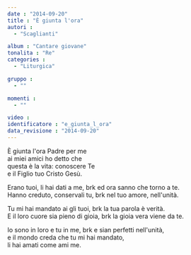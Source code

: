 ```yaml
---
date : "2014-09-20"
title : "È giunta l'ora"
autori : 
  - "Scaglianti"

album : "Cantare giovane"
tonalita : "Re"
categories : 
  - "Liturgica"

gruppo : 
  - ""

momenti : 
  - ""

video : 
identificatore : "e_giunta_l_ora"
data_revisione : "2014-09-20"
---
```

  
  
  
 È giunta l'ora  Padre per me  
ai miei amici  ho detto che  
 questa è la vita:  conoscere Te  
 e il Figlio tuo  Cristo Gesù.  
  
  
  
 Erano tuoi,  li hai dati a me, brk ed ora sanno  che torno a te.  
 Hanno creduto,  conservali tu, brk  nel tuo amore,  nell'unità.  
  
  
  
 Tu mi hai mandato  ai gli tuoi, brk la tua parola  è verità.  
 E il loro cuore  sia pieno di gioia, brk  la gioia vera  viene da te.  
  
  
  
 Io sono in loro  e tu in me, brk e sian perfetti  nell'unità,  
 e il mondo creda  che tu mi hai mandato,   
 li hai amati  come ami me.  
  
  
  
